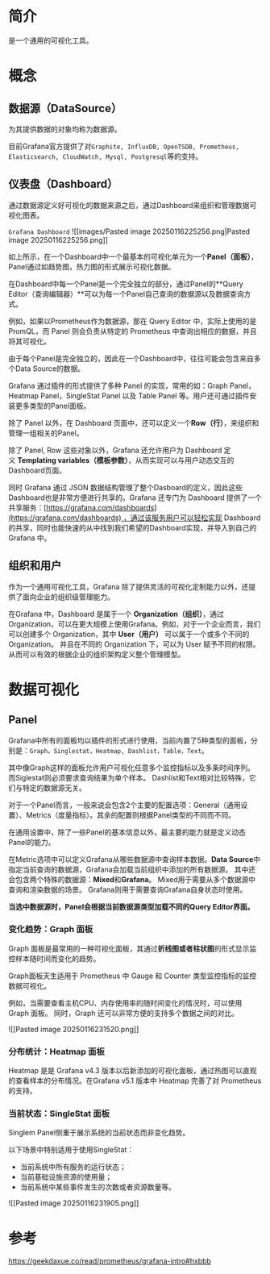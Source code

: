 
# 简介
是一个通用的可视化工具。
# 概念

## 数据源（DataSource）

为其提供数据的对象均称为数据源。

目前Grafana官方提供了对`Graphite, InfluxDB, OpenTSDB, Prometheus, Elasticsearch, CloudWatch, Mysql, Postgresql`等的支持。

## 仪表盘（Dashboard）
通过数据源定义好可视化的数据来源之后，通过Dashboard来组织和管理数据可视化图表。

`Grafana Dashboard`
![[images/Pasted image 20250116225256.png|Pasted image 20250116225256.png]]


如上所示，在一个Dashboard中一个最基本的可视化单元为一个**Panel（面板）**，Panel通过如趋势图，热力图的形式展示可视化数据。 

在Dashboard中每一个Panel是一个完全独立的部分，通过Panel的**Query Editor（查询编辑器）**可以为每一个Panel自己查询的数据源以及数据查询方式。

例如，如果以Prometheus作为数据源，那在 Query Editor 中，实际上使用的是 PromQL，而 Panel 则会负责从特定的 Prometheus 中查询出相应的数据，并且将其可视化。

由于每个Panel是完全独立的，因此在一个Dashboard中，往往可能会包含来自多个Data Source的数据。

Grafana 通过插件的形式提供了多种 Panel 的实现，常用的如：Graph Panel，Heatmap Panel，SingleStat Panel 以及 Table Panel 等。用户还可通过插件安装更多类型的Panel面板。

除了 Panel 以外，在 Dashboard 页面中，还可以定义一个**Row（行）**，来组织和管理一组相关的Panel。

除了 Panel, Row 这些对象以外，Grafana 还允许用户为 Dashboard 定义 **Templating variables（模板参数）**，从而实现可以与用户动态交互的Dashboard页面。

同时 Grafana 通过 JSON 数据结构管理了整个Dasboard的定义，因此这些Dashboard也是非常方便进行共享的。Grafana 还专门为 Dashboard 提供了一个共享服务：[https://grafana.com/dashboards](https://grafana.com/dashboards) ，通过该服务用户可以轻松实现 Dashboard 的共享，同时也能快速的从中找到我们希望的Dashboard实现，并导入到自己的 Grafana 中。

## 组织和用户

作为一个通用可视化工具，Grafana 除了提供灵活的可视化定制能力以外，还提供了面向企业的组织级管理能力。

在Grafana 中，Dashboard 是属于一个 **Organization（组织）**，通过 Organization，可以在更大规模上使用Grafana。例如，对于一个企业而言，我们可以创建多个 Organization，其中 **User（用户）** 可以属于一个或多个不同的 Organization。 并且在不同的 Organization 下，可以为 User 赋予不同的权限。 从而可以有效的根据企业的组织架构定义整个管理模型。


# 数据可视化

## Panel

Grafana中所有的面板均以插件的形式进行使用，当前内置了5种类型的面板，分别是：`Graph，Singlestat，Heatmap, Dashlist，Table，Text`。

其中像Graph这样的面板允许用户可视化任意多个监控指标以及多条时间序列。
而Siglestat则必须要求查询结果为单个样本。
Dashlist和Text相对比较特殊，它们与特定的数据源无关。

对于一个Panel而言，一般来说会包含2个主要的配置选项：General（通用设置）、Metrics（度量指标）。其余的配置则根据Panel类型的不同而不同。

在通用设置中，除了一些Panel的基本信息以外，最主要的能力就是定义动态Panel的能力。

在Metric选项中可以定义Grafana从哪些数据源中查询样本数据。**Data Source**中指定当前查询的数据源，Grafana会加载当前组织中添加的所有数据源。
其中还会包含两个特殊的数据源：**Mixed**和**Grafana**。 
Mixed用于需要从多个数据源中查询和渲染数据的场景。
Grafana则用于需要查询Grafana自身状态时使用。

**当选中数据源时，Panel会根据当前数据源类型加载不同的Query Editor界面。**

### 变化趋势：Graph 面板

Graph 面板是最常用的一种可视化面板，其通过**折线图或者柱状图**的形式显示监控样本随时间而变化的趋势。

Graph面板天生适用于 Prometheus 中 Gauge 和 Counter 类型监控指标的监控数据可视化。

例如，当需要查看主机CPU、内存使用率的随时间变化的情况时，可以使用 Graph 面板。
同时，Graph 还可以非常方便的支持多个数据之间的对比。

![[Pasted image 20250116231520.png]]

### 分布统计：Heatmap 面板

Heatmap 是是 Grafana v4.3 版本以后新添加的可视化面板，通过热图可以直观的查看样本的分布情况。在Grafana v5.1 版本中 Heatmap 完善了对 Prometheus 的支持。

### 当前状态：SingleStat 面板
Singlem Panel侧重于展示系统的当前状态而非变化趋势。

以下场景中特别适用于使用SingleStat：
- 当前系统中所有服务的运行状态；
- 当前基础设施资源的使用量；
- 当前系统中某些事件发生的次数或者资源数量等。

![[Pasted image 20250116231905.png]]



# 参考

https://geekdaxue.co/read/prometheus/grafana-intro#hxbbb

